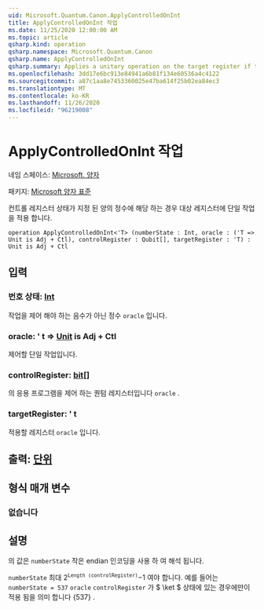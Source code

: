 ```yaml
---
uid: Microsoft.Quantum.Canon.ApplyControlledOnInt
title: ApplyControlledOnInt 작업
ms.date: 11/25/2020 12:00:00 AM
ms.topic: article
qsharp.kind: operation
qsharp.namespace: Microsoft.Quantum.Canon
qsharp.name: ApplyControlledOnInt
qsharp.summary: Applies a unitary operation on the target register if the control register state corresponds to a specified positive integer.
ms.openlocfilehash: 3dd17e6bc913e84941a6b81f134e60536a4c4122
ms.sourcegitcommit: a87c1aa8e7453360025e47ba614f25b02ea84ec3
ms.translationtype: MT
ms.contentlocale: ko-KR
ms.lasthandoff: 11/26/2020
ms.locfileid: "96219008"
---
```

# <a name="applycontrolledonint-operation"></a>ApplyControlledOnInt 작업

네임 스페이스: [Microsoft. 양자](xref:Microsoft.Quantum.Canon)

패키지: [Microsoft 양자 표준](https://nuget.org/packages/Microsoft.Quantum.Standard)


컨트롤 레지스터 상태가 지정 된 양의 정수에 해당 하는 경우 대상 레지스터에 단일 작업을 적용 합니다.

```qsharp
operation ApplyControlledOnInt<'T> (numberState : Int, oracle : ('T => Unit is Adj + Ctl), controlRegister : Qubit[], targetRegister : 'T) : Unit is Adj + Ctl
```


## <a name="input"></a>입력

### <a name="numberstate--int"></a>번호 상태: [Int](xref:microsoft.quantum.lang-ref.int)

작업을 제어 해야 하는 음수가 아닌 정수 `oracle` 입니다.


### <a name="oracle--t--unit--is-adj--ctl"></a>oracle: ' t => [Unit](xref:microsoft.quantum.lang-ref.unit)  is Adj + Ctl

제어할 단일 작업입니다.


### <a name="controlregister--qubit"></a>controlRegister: [bit](xref:microsoft.quantum.lang-ref.qubit)[]

의 응용 프로그램을 제어 하는 퀀텀 레지스터입니다 `oracle` .


### <a name="targetregister--t"></a>targetRegister: ' t

적용할 레지스터 `oracle` 입니다.



## <a name="output--unit"></a>출력: [단위](xref:microsoft.quantum.lang-ref.unit)



## <a name="type-parameters"></a>형식 매개 변수

### <a name="t"></a>없습니다



## <a name="remarks"></a>설명

의 값은 `numberState` 작은 endian 인코딩을 사용 하 여 해석 됩니다.

`numberState` 최대 $2 ^ \texttt{Length (controlRegister)}-$1 여야 합니다.
예를 들어는 `numberState = 537` `oracle` `controlRegister` 가 $ \ket $ 상태에 있는 경우에만이 적용 됨을 의미 합니다 {537} .